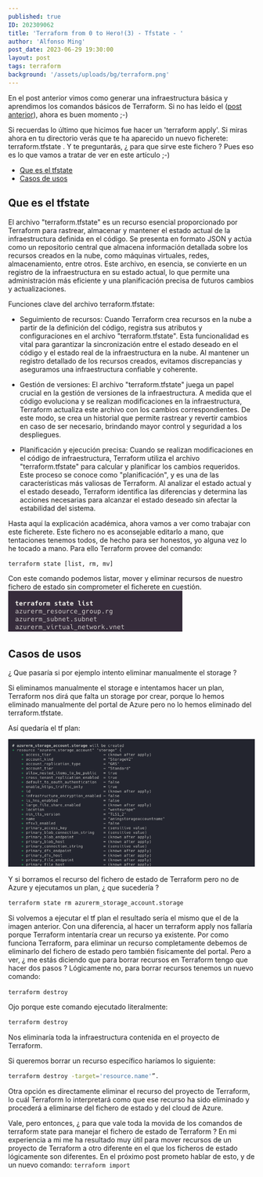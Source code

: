 ```yaml
---
published: true
ID: 202309062
title: 'Terraform from 0 to Hero!(3) - Tfstate - '
author: 'Alfonso Ming'
post_date: 2023-06-29 19:30:00
layout: post
tags: terraform
background: '/assets/uploads/bg/terraform.png'
---
```


En el post anterior vimos como generar una infraestructura básica y aprendimos los comandos básicos de Terraform. Si no has leído el ([post anterior](https://aming27.github.io/2023/06/29/Terraform-from-0-to-hero(2)/)), ahora es buen momento ;-)

Si recuerdas lo último que hicimos fue hacer un 'terraform apply'. Si miras ahora en tu directorio verás que te ha aparecido un nuevo ficherete: terraform.tfstate . Y te preguntarás, ¿ para que sirve este fichero ? Pues eso es lo que vamos a tratar de ver en este artículo ;-)

<!--break-->

 - [Que es el tfstate](#que-es-el-tfstate)
 - [Casos de usos](#casos-de-uso)
  

## Que es el tfstate

 El archivo "terraform.tfstate" es un recurso esencial proporcionado por Terraform para rastrear, almacenar y mantener el estado actual de la infraestructura definida en el código. Se presenta en formato JSON y actúa como un repositorio central que almacena información detallada sobre los recursos creados en la nube, como máquinas virtuales, redes, almacenamiento, entre otros. Este archivo, en esencia, se convierte en un registro de la infraestructura en su estado actual, lo que permite una administración más eficiente y una planificación precisa de futuros cambios y actualizaciones.

Funciones clave del archivo terraform.tfstate:

- Seguimiento de recursos: Cuando Terraform crea recursos en la nube a partir de la definición del código, registra sus atributos y configuraciones en el archivo "terraform.tfstate". Esta funcionalidad es vital para garantizar la sincronización entre el estado deseado en el código y el estado real de la infraestructura en la nube. Al mantener un registro detallado de los recursos creados, evitamos discrepancias y aseguramos una infraestructura confiable y coherente.

- Gestión de versiones: El archivo "terraform.tfstate" juega un papel crucial en la gestión de versiones de la infraestructura. A medida que el código evoluciona y se realizan modificaciones en la infraestructura, Terraform actualiza este archivo con los cambios correspondientes. De este modo, se crea un historial que permite rastrear y revertir cambios en caso de ser necesario, brindando mayor control y seguridad a los despliegues.

- Planificación y ejecución precisa: Cuando se realizan modificaciones en el código de infraestructura, Terraform utiliza el archivo "terraform.tfstate" para calcular y planificar los cambios requeridos. Este proceso se conoce como "planificación", y es una de las características más valiosas de Terraform. Al analizar el estado actual y el estado deseado, Terraform identifica las diferencias y determina las acciones necesarias para alcanzar el estado deseado sin afectar la estabilidad del sistema.

Hasta aquí la explicación académica, ahora vamos a ver como trabajar con este ficherete. Este fichero no es aconsejable editarlo a mano, que tentaciones tenemos todos, de hecho para ser honestos, yo alguna vez lo he tocado a mano. Para ello Terraform provee del comando:

```bash
terraform state [list, rm, mv]
```

Con este comando podemos listar, mover y eliminar recursos de nuestro fichero de estado sin comprometer el ficherete en cuestión.
![tfstatelist](/assets/uploads/2023/08/tfstate.png)

## Casos de usos 

 ¿ Que pasaría si por ejemplo intento eliminar manualmente el storage ?

Si eliminamos manualmente el storage e intentamos hacer un plan, Terraform nos dirá que falta un storage por crear, porque lo hemos eliminado manualmente del portal de Azure pero no lo hemos eliminado del terraform.tfstate.

Así quedaría el tf plan:

![tfplan](/assets/uploads/2023/08/tfplan.png)

Y si borramos el recurso del fichero de estado de Terraform pero no de Azure y ejecutamos un plan, ¿ que sucedería ? 

```bash
terraform state rm azurerm_storage_account.storage
```

Si volvemos a ejecutar el tf plan el resultado sería el mismo que el de la imagen anterior. Con una diferencia, al hacer un terraform apply nos fallaría porque Terraform intentaría crear un recurso ya existente. Por como funciona Terraform, para eliminar un recurso completamente debemos de eliminarlo del fichero de estado pero también fisícamente del portal. Pero a ver, ¿ me estás diciendo que para borrar recursos en Terraform tengo que hacer dos pasos ? Lógicamente no, para borrar recursos tenemos un nuevo comando: 

`terraform destroy`

Ojo porque este comando ejecutado literalmente:

```bash
terraform destroy
```

Nos eliminaría toda la infraestructura contenida en el proyecto de Terraform.

Si queremos borrar un recurso específico haríamos lo siguiente:

```bash
terraform destroy -target='resource.name'”. 
```

Otra opción es directamente eliminar el recurso del proyecto de Terraform, lo cuál Terraform lo interpretará como que ese recurso ha sido eliminado y procederá a eliminarse del fichero de estado y del cloud de Azure.

Vale, pero entonces, ¿ para que vale toda la movida de los comandos de terraform state para manejar el fichero de estado de Terraform ? En mi experiencia a mi me ha resultado muy útil para mover recursos de un proyecto de Terraform a otro diferente en el que los ficheros de estado lógicamente son diferentes. En el próximo post prometo hablar de esto, y de un nuevo comando: `terraform import`




